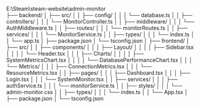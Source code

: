E:\Steam\steam-website\admin-monitor\
├── backend/
│   ├── src/
│   │   ├── config/
│   │   │   └── database.ts
│   │   ├── controllers/
│   │   │   └── MonitorController.ts
│   │   ├── middleware/
│   │   │   └── AuthMiddleware.ts
│   │   ├── routes/
│   │   │   └── monitorRoutes.ts
│   │   ├── services/
│   │   │   └── MonitorService.ts
│   │   ├── types/
│   │   │   └── index.ts
│   │   └── app.ts
│   ├── package.json
│   └── tsconfig.json
│
├── frontend/
│   ├── src/
│   │   ├── components/
│   │   │   ├── Layout/
│   │   │   │   ├── Sidebar.tsx
│   │   │   │   └── Header.tsx
│   │   │   ├── Charts/
│   │   │   │   ├── SystemMetricsChart.tsx
│   │   │   │   └── DatabasePerformanceChart.tsx
│   │   │   └── Metrics/
│   │   │       ├── ConnectionMetrics.tsx
│   │   │       └── ResourceMetrics.tsx
│   │   ├── pages/
│   │   │   ├── Dashboard.tsx
│   │   │   ├── Login.tsx
│   │   │   └── SystemMonitor.tsx
│   │   ├── services/
│   │   │   ├── authService.ts
│   │   │   └── monitorService.ts
│   │   ├── styles/
│   │   │   └── admin-monitor.css
│   │   ├── types/
│   │   │   └── index.ts
│   │   └── App.tsx
│   ├── package.json
│   └── tsconfig.json
